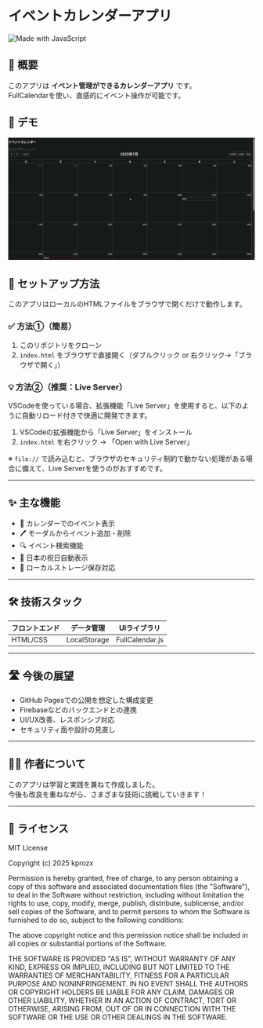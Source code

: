 # イベントカレンダーアプリ

![Made with JavaScript](https://img.shields.io/badge/Made%20with-JavaScript-yellow)

## 🚀 概要
このアプリは **イベント管理ができるカレンダーアプリ** です。  
FullCalendarを使い、直感的にイベント操作が可能です。

## 🎥 デモ
![calendar demo](./demo.gif)

## 🔧 セットアップ方法

このアプリはローカルのHTMLファイルをブラウザで開くだけで動作します。

### ✅ 方法①（簡易）

1. このリポジトリをクローン
2. `index.html` をブラウザで直接開く（ダブルクリック or 右クリック→「ブラウザで開く」）

### 💡 方法②（推奨：Live Server）

VSCodeを使っている場合、拡張機能「Live Server」を使用すると、以下のように自動リロード付きで快適に開発できます。

1. VSCodeの拡張機能から「Live Server」をインストール  
2. `index.html` を右クリック → 「Open with Live Server」

※ `file://` で読み込むと、ブラウザのセキュリティ制約で動かない処理がある場合に備えて、Live Serverを使うのがおすすめです。

---

## ✨ 主な機能

- 📅 カレンダーでのイベント表示
- 🖊 モーダルからイベント追加・削除
- 🔍 イベント検索機能
- 🎌 日本の祝日自動表示
- 💾 ローカルストレージ保存対応

---

## 🛠 技術スタック

| フロントエンド | データ管理   | UIライブラリ     |
|----------------|--------------|------------------|
| HTML/CSS       | LocalStorage | FullCalendar.js |

---

## 🛣 今後の展望

- GitHub Pagesでの公開を想定した構成変更
- Firebaseなどのバックエンドとの連携
- UI/UX改善、レスポンシブ対応
- セキュリティ面や設計の見直し

---

## 🙋‍♂️ 作者について

このアプリは学習と実践を兼ねて作成しました。  
今後も改良を重ねながら、さまざまな技術に挑戦していきます！

---

## 📄 ライセンス

MIT License

Copyright (c) 2025 kprozx

Permission is hereby granted, free of charge, to any person obtaining a copy
of this software and associated documentation files (the "Software"), to deal
in the Software without restriction, including without limitation the rights
to use, copy, modify, merge, publish, distribute, sublicense, and/or sell
copies of the Software, and to permit persons to whom the Software is
furnished to do so, subject to the following conditions:

The above copyright notice and this permission notice shall be included in all
copies or substantial portions of the Software.

THE SOFTWARE IS PROVIDED "AS IS", WITHOUT WARRANTY OF ANY KIND, EXPRESS OR
IMPLIED, INCLUDING BUT NOT LIMITED TO THE WARRANTIES OF MERCHANTABILITY,
FITNESS FOR A PARTICULAR PURPOSE AND NONINFRINGEMENT. IN NO EVENT SHALL THE
AUTHORS OR COPYRIGHT HOLDERS BE LIABLE FOR ANY CLAIM, DAMAGES OR OTHER
LIABILITY, WHETHER IN AN ACTION OF CONTRACT, TORT OR OTHERWISE, ARISING FROM,
OUT OF OR IN CONNECTION WITH THE SOFTWARE OR THE USE OR OTHER DEALINGS IN THE
SOFTWARE.
